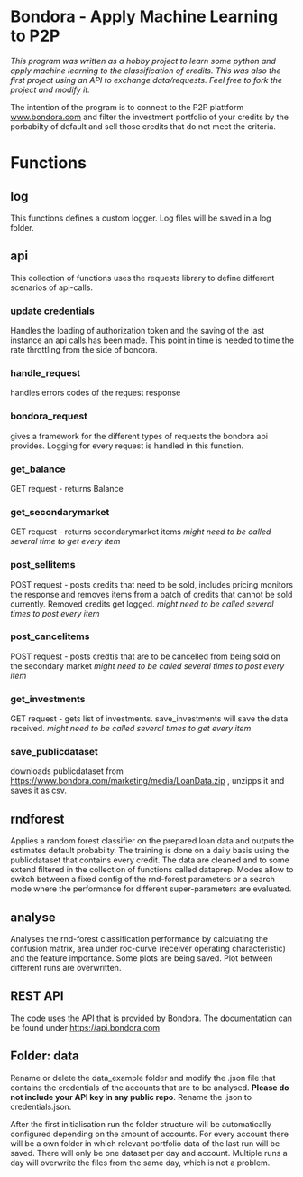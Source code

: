 # Bondora - Apply Machine Learning to P2P

*This program was written as a hobby project to learn some python and apply machine learning to the classification of credits. This was also the first project using an API to exchange data/requests. Feel free to fork the project and modify it.*

The intention of the program is to connect to the P2P plattform www.bondora.com and filter the investment portfolio of your credits by the porbabilty of default and sell those credits that do not meet the criteria.


# Functions
## log
This functions defines a custom logger. Log files will be saved in a log folder.

## api
This collection of functions uses the requests library to define different scenarios of api-calls.

### update credentials
Handles the loading of authorization token and the saving of the last instance an api calls has been made. This point in time is needed to time the rate throttling from the side of bondora.

### handle_request
handles errors codes of the request response

### bondora_request
gives a framework for the different types of requests the bondora api provides. Logging for every request is handled in this function.

### get_balance
GET request - returns Balance

### get_secondarymarket
GET request - returns secondarymarket items
*might need to be called several time to get every item*

### post_sellitems
POST request - posts credits that need to be sold, includes pricing
monitors the response and removes items from a batch of credits that cannot be sold currently. Removed credits get logged.
*might need to be called several times to post every item*

### post_cancelitems
POST request - posts credtis that are to be cancelled from being sold on the secondary market
*might need to be called several times to post every item*

### get_investments
GET request - gets list of investments. save_investments will save the data received.
*might need to be called several times to get every item*

### save_publicdataset
downloads publicdataset from https://www.bondora.com/marketing/media/LoanData.zip , unzipps it and saves it as csv.

## rndforest
Applies a random forest classifier on the prepared loan data and outputs the estimates default probabilty. The training is done on a daily basis using the publicdataset that contains every credit. The data are cleaned and to some extend filtered in the collection of functions called dataprep. Modes allow to switch between a fixed config of the rnd-forest parameters or a search mode where the performance for different super-parameters are evaluated.

## analyse
Analyses the rnd-forest classification performance by calculating the confusion matrix, area under roc-curve (receiver operating characteristic) and the feature importance. Some plots are being saved. Plot between different runs are overwritten.



## REST API
The code uses the API that is provided by Bondora. The documentation can be found under https://api.bondora.com



## Folder: data
Rename or delete the data_example folder and modify the .json file that contains the credentials of the accounts that are to be analysed. **Please do not include your API key in any public repo**. Rename the .json to credentials.json.

After the first initialisation run the folder structure will be automatically configured depending on the amount of accounts. For every account there will be a own folder in which relevant portfolio data of the last run will be saved. There will only be one dataset per day and account. Multiple runs a day will overwrite the files from the same day, which is not a problem.
